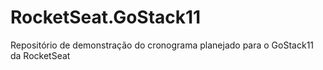# RocketSeat.GoStack11
Repositório de demonstração do cronograma planejado para o GoStack11 da RocketSeat
